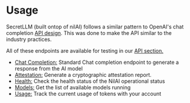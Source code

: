 # Usage

SecretLLM (built ontop of nilAI) follows a similar pattern to OpenAI's chat completion [API design](https://platform.openai.com/docs/api-reference/chat). This was done to make the API similar to the industry practices.

All of these endpoints are available for testing in our [API section.](../../api/nilai/overview.mdx)

- [Chat Completion:](../../api/nilai/chat-completion-v-1-chat-completions-post.api.mdx) Standard Chat completion endpoint to generate a response from the AI model
- [Attestation:](../../api/nilai/get-attestation-v-1-attestation-report-get.api.mdx) Generate a cryptographic attestation report.
- [Health:](../../api/nilai/health-check-v-1-health-get.api.mdx) Check the health status of the NilAI operational status
- [Models:](../../api/nilai/get-models-v-1-models-get.api.mdx) Get the list of available models running
- [Usage:](../../api/nilai/get-usage-v-1-usage-get.api.mdx) Track the current usage of tokens with your account
